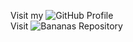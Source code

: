 Visit my ![GitHub Profile](https://github.com/andreaes707)
<br>
Visit ![Bananas](https://github.com/andreaes707/Bananas) Repository

